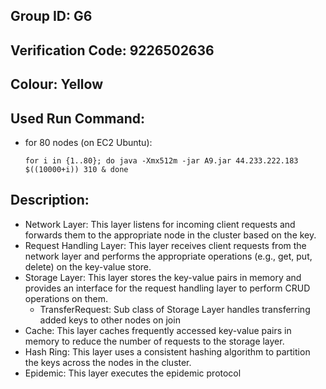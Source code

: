 ## Group ID: G6

## Verification Code: 9226502636

## Colour: Yellow

## Used Run Command:

- for 80 nodes (on EC2 Ubuntu):

  `for i in {1..80}; do
  java -Xmx512m -jar A9.jar 44.233.222.183 $((10000+i)) 310 &
done`

## Description:

- Network Layer: This layer listens for incoming client requests and forwards them to the appropriate node in the cluster based on the key.
- Request Handling Layer: This layer receives client requests from the network layer and performs the appropriate operations (e.g., get, put, delete) on the key-value store.
- Storage Layer: This layer stores the key-value pairs in memory and provides an interface for the request handling layer to perform CRUD operations on them.
  - TransferRequest: Sub class of Storage Layer handles transferring added keys to other nodes on join
- Cache: This layer caches frequently accessed key-value pairs in memory to reduce the number of requests to the storage layer.
- Hash Ring: This layer uses a consistent hashing algorithm to partition the keys across the nodes in the cluster.
- Epidemic: This layer executes the epidemic protocol
